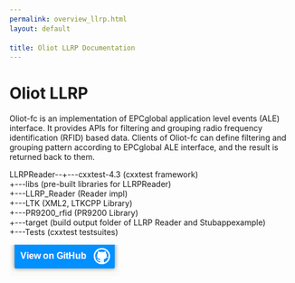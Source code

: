 ```yaml
---
permalink: overview_llrp.html
layout: default

title: Oliot LLRP Documentation
---
```


[repo_url]: https://github.com/gs1oliot/oliot-llrp
Oliot LLRP 
==========
Oliot-fc is an implementation of EPCglobal application level events (ALE) interface. It provides APIs for filtering and grouping radio frequency identification (RFID) based data. Clients of Oliot-fc can define filtering and grouping pattern according to EPCglobal ALE interface, and the result is returned back to them.

LLRPReader--+---cxxtest-4.3 (cxxtest framework)  
                                +---libs (pre-built libraries for LLRPReader)  
                                +---LLRP_Reader (Reader impl)  
                                +---LTK (XML2, LTKCPP Library)  
                                +---PR9200_rfid (PR9200 Library)  
                                +---target (build output folder of LLRP Reader and Stubappexample)  
                                +---Tests (cxxtest testsuites)  


[![thumbnail](images/viewon.png)][repo_url]  